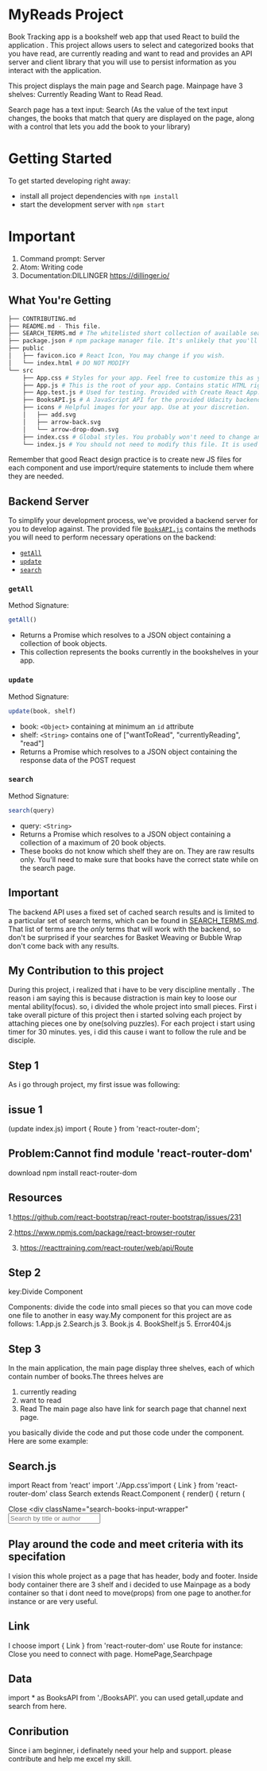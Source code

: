 # MyReads Project

Book Tracking app is a bookshelf web app that used React to build the application . This project allows users to select and categorized books that you have read, are currently reading and want to read and provides an API server and client library that you will use to persist information as you interact with the application.

This project displays the main page and Search page.
Mainpage have 3 shelves:
Currently Reading 
Want to Read 
Read.

Search page has a text input:
Search
(As the value of the text input changes, the books that match that query are displayed on the page, along with a control that lets you add the book to your library)

# Getting Started
To get started developing right away:

* install all project dependencies with `npm install`
* start the development server with `npm start`


# Important
1. Command prompt: Server
2. Atom: Writing code
3. Documentation:DILLINGER
 https://dillinger.io/
 
## What You're Getting
```bash
├── CONTRIBUTING.md
├── README.md - This file.
├── SEARCH_TERMS.md # The whitelisted short collection of available search terms for you to use with your app.
├── package.json # npm package manager file. It's unlikely that you'll need to modify this.
├── public
│   ├── favicon.ico # React Icon, You may change if you wish.
│   └── index.html # DO NOT MODIFY
└── src
    ├── App.css # Styles for your app. Feel free to customize this as you desire.
    ├── App.js # This is the root of your app. Contains static HTML right now.
    ├── App.test.js # Used for testing. Provided with Create React App. Testing is encouraged, but not required.
    ├── BooksAPI.js # A JavaScript API for the provided Udacity backend. Instructions for the methods are below.
    ├── icons # Helpful images for your app. Use at your discretion.
    │   ├── add.svg
    │   ├── arrow-back.svg
    │   └── arrow-drop-down.svg
    ├── index.css # Global styles. You probably won't need to change anything here.
    └── index.js # You should not need to modify this file. It is used for DOM rendering only.
```

Remember that good React design practice is to create new JS files for each component and use import/require statements to include them where they are needed.

## Backend Server

To simplify your development process, we've provided a backend server for you to develop against. The provided file [`BooksAPI.js`](src/BooksAPI.js) contains the methods you will need to perform necessary operations on the backend:

* [`getAll`](#getall)
* [`update`](#update)
* [`search`](#search)

### `getAll`

Method Signature:

```js
getAll()
```

* Returns a Promise which resolves to a JSON object containing a collection of book objects.
* This collection represents the books currently in the bookshelves in your app.

### `update`

Method Signature:

```js
update(book, shelf)
```

* book: `<Object>` containing at minimum an `id` attribute
* shelf: `<String>` contains one of ["wantToRead", "currentlyReading", "read"]  
* Returns a Promise which resolves to a JSON object containing the response data of the POST request

### `search`

Method Signature:

```js
search(query)
```

* query: `<String>`
* Returns a Promise which resolves to a JSON object containing a collection of a maximum of 20 book objects.
* These books do not know which shelf they are on. They are raw results only. You'll need to make sure that books have the correct state while on the search page.

## Important
The backend API uses a fixed set of cached search results and is limited to a particular set of search terms, which can be found in [SEARCH_TERMS.md](SEARCH_TERMS.md). That list of terms are the _only_ terms that will work with the backend, so don't be surprised if your searches for Basket Weaving or Bubble Wrap don't come back with any results.


## My Contribution to this project
During this project, i realized that i have to be very discipline mentally . The reason i am saying  this is because distraction is main key to loose our mental ability(focus). so, i divided the whole project into small pieces. First i take overall picture of this project then i started solving each project by attaching pieces one by one(solving puzzles). For each project i start using timer for 30 minutes. yes, i did this cause i want to follow the rule and be disciple.

## Step 1
As i go through project, my first issue was following:

## issue 1
(update index.js)
import { Route } from 'react-router-dom';


## Problem:Cannot find module 'react-router-dom'
download 
npm install react-router-dom


## Resources
1.https://github.com/react-bootstrap/react-router-bootstrap/issues/231

2.https://www.npmjs.com/package/react-browser-router

3. https://reacttraining.com/react-router/web/api/Route



## Step 2

key:Divide Component

Components: divide the code into small pieces so that you can move code one file to another in easy way.My component for this project are as follows:
1.App.js
2.Search.js
3. Book.js
4. BookShelf.js
5. Error404.js

##  Step 3 
In the main application, the main page display three shelves, each of which contain number of books.The threes helves are 
1. currently reading
2. want to read 
3. Read
The main page also have link for search page that channel next page.

you basically divide the code and put those code under the component. Here are some example:

## Search.js

import React from 'react'
    import './App.css'import { Link } from 'react-router-dom'
    class Search extends React.Component {
    render() {
    return (
    <div className="search-books">
    <div className="search-books-bar">
    <Link className="close-search" to="/" >Close</Link>
    <div className="search-books-input-wrapper"
    <input type="text" placeholder="Search by title or author"/>
    </div>
    </div>
    <div className="search-books-results">
    <ol className="books-grid"></ol>
    </div>
    </div>



## Play around the code and meet criteria with its specifation
I vision this whole project as a page that has header, body and footer. Inside body container there are 3 shelf and i decided to use Mainpage as a body container so that i dont need to move(props) from one page to another.for instance <Book/> or <Bookshelf/> are very useful.


## Link
I choose import { Link } from 'react-router-dom' use Route for instance:  <Link className="close-search" to="/">Close</Link>
you need to connect with page. HomePage,Searchpage


## Data
import * as BooksAPI from './BooksAPI'. you can used getall,update and search from here.


## Conribution
Since i am beginner, i definately need your help and support. please contribute and help me excel my skill. 









